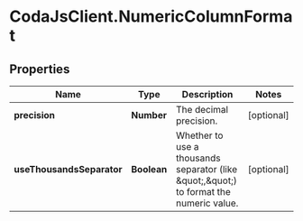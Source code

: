 # CodaJsClient.NumericColumnFormat

## Properties
Name | Type | Description | Notes
------------ | ------------- | ------------- | -------------
**precision** | **Number** | The decimal precision. | [optional] 
**useThousandsSeparator** | **Boolean** | Whether to use a thousands separator (like \&quot;,\&quot;) to format the numeric value. | [optional] 
